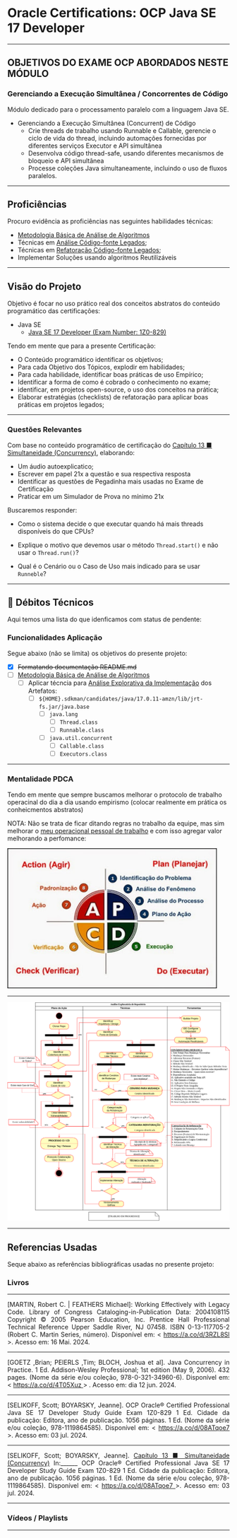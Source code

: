 # Oracle Certifications: OCP Java SE 17 Developer


--- 

## OBJETIVOS DO EXAME OCP ABORDADOS NESTE MÓDULO
  
### Gerenciando a Execução Simultânea / Concorrentes de Código

Módulo dedicado para o processamento paralelo com a linguagem Java SE.

  - Gerenciando a Execução Simultânea (Concurrent) de Código
    * Crie threads de trabalho usando Runnable e Callable, gerencie o ciclo de vida do thread, incluindo automações fornecidas por diferentes serviços Executor e API simultânea
    * Desenvolva código thread-safe, usando diferentes mecanismos de bloqueio e API simultânea
    * Processe coleções Java simultaneamente, incluindo o uso de fluxos paralelos.
  --- 

## Proficiências

Procuro evidência as proficiências nas seguintes habilidades técnicas:

- [Metodologia Básica de Análise de Algoritmos](#GOODRICH-Michael-T)
- Técnicas em [Análise Código-fonte Legados](#FEATHERS-michael);
- Técnicas em [Refatoração Código-fonte Legados](#FEATHERS-michael);
- Implementar Soluções usando algoritmos Reutilizáveis

---

## Visão do Projeto

Objetivo é focar  no uso prático real dos conceitos abstratos do conteúdo programático das certificações: 

 - Java SE
    - [Java SE 17 Developer
(Exam Number: 1Z0-829)](https://education.oracle.com/cat%C3%A1logo-de-produtos-ouexam-pexam_1z0-829/pexam_1Z0-829)
 
 Tendo em mente que para a presente Certificação: 

  - O Conteúdo programático identificar os objetivos;
  - Para cada Objetivo dos Tópicos, explodir em habilidades;
  - Para cada habilidade, identificar boas práticas de uso Empírico;
  - Identificar a forma de como é cobrado o conhecimento no exame;
  - identificar, em projetos open-source, o uso dos conceitos na prática;
  - Elaborar estratégias (checklists) de refatoração para aplicar boas práticas em projetos legados;

---

### Questões Relevantes

Com base no conteúdo programático de certificação do [Capítulo 13 ■ Simultaneidade (Concurrency)](#CAP-13-SELIKOFF-Scott), elaborando:

  - Um áudio autoexplicatico;
  - Escrever em papel 21x a questão e sua respectiva resposta
  - Identificar as questões de Pegadinha mais usadas no Exame de Certificação
  - Praticar em um Simulador de Prova no mínimo 21x

 Buscaremos responder:

  - Como o sistema decide o que executar quando há mais threads disponíveis do que CPUs?

  - Explique o motivo que devemos usar o método `Thread.start()` e não usar o `Thread.run()`?

  - Qual é o Cenário ou o Caso de Uso mais indicado para se usar `Runneble`?


---

## 🔩 Débitos Técnicos

Aqui temos uma lista do que idenficamos com status de pendente:

### Funcionalidades Aplicação

Segue abaixo (não se limita) os objetivos do presente projeto:

- [X] ~~Formatando documentação README.md~~
- [ ] [Metodologia Básica de Análise de Algoritmos](#GOODRICH-Michael-T)
  - [ ] Aplicar técncia para [Análise Explorativa da Implementação](#da-analise-exploratoria) dos Artefatos: 
    - [ ] `${HOME}.sdkman/candidates/java/17.0.11-amzn/lib/jrt-fs.jar/java.base`
      - [ ] `java.lang`
        - [ ] `Thread.class`
        - [ ] `Runnable.class`
      - [ ] `java.util.concurrent`
        - [ ] `Callable.class`
        - [ ] `Executors.class`

--- 

### Mentalidade PDCA

Tendo em mente que sempre buscamos melhorar o protocolo de trabalho operacinal do dia a dia usando empirismo (colocar realmente em prática os conheicmentos abstratos)

NOTA: Não se trata de ficar ditando regras no trabalho da equipe, mas sim melhorar o [meu operacional pessoal de trabalho](#da-analise-exploratoria) e com isso agregar valor melhorando a perfomance:

<img src="../../docs/imgs/pdca.png" alt="PDCA: Aplicar na prática o empirismo" title="PDCA" style="width:475px;"/>

--- 

<a href="#FOWLER-Martin" id="da-analise-exploratoria">
<img src="../../docs/imgs/DA - Análise de Repositório Genárico.drawio.png" alt="Diagrama: Documentação Elaboração do Diagrama de Atividade da Análise Exploratória Genérico" title="Documentação: Processo Genérico: Atividades da Análise Exploratória de um Repositório"/>
</a>

---

## Referencias Usadas

Seque abaixo as referências bibliográficas usadas no presente projeto:

### Livros

---

<p align="justify">
[<a id="FEATHERS-michael">MARTIN, Robert C. | FEATHERS Michael</a>]: Working Effectively with Legacy Code. Library of Congress Cataloging-in-Publication Data: 2004108115 Copyright © 2005 Pearson Education, Inc. Prentice Hall Professional Technical Reference Upper Saddle River, NJ 07458. ISBN 0-13-117705-2 (Robert C. Martin Series, número). Disponível em: < <a href="https://a.co/d/3RZL8Sl">https://a.co/d/3RZL8Sl</a> >. Acesso em: 16 Mai. 2024.
</p>

---

<p align="justify">
[<a id="GOETZ-Brian">GOETZ ,Brian; PEIERLS ,Tim; BLOCH, Joshua et al</a>]. Java Concurrency in Practice. 1 Ed. Addison-Wesley Professional; 1st edition (May 9, 2006). 432 pages. (Nome da série e/ou coleção, 978-0-321-34960-6). Disponível em: < <a href="https://a.co/d/4T05Xuz"> https://a.co/d/4T05Xuz </a> > . Acesso em: dia 12 jun. 2024.
</p>

---

<p align="justify"> 
[<a id="SELIKOFF-Scott">SELIKOFF, Scott; BOYARSKY, Jeanne</a>]. OCP Oracle® Certified Professional Java SE 17 Developer Study Guide Exam 1Z0-829 1 Ed. Cidade da publicação: Editora, ano de publicação. 1056 páginas. 1 Ed. (Nome da série e/ou coleção, 978-1119864585). Disponível em: < <a href="https://a.co/d/08ATqoe7">https://a.co/d/08ATqoe7 </a> >. Acesso em: 03 jul. 2024.
</p>

---

<p align="justify"> 
[<a id="CAP-13-SELIKOFF-Scott">SELIKOFF, Scott; BOYARSKY, Jeanne</a>]. <a href="https://a.co/d/08ATqoe7">Capítulo 13 ■ Simultaneidade (Concurrency)</a> In:______ OCP Oracle® Certified Professional Java SE 17 Developer Study Guide Exam 1Z0-829 1 Ed. Cidade da publicação: Editora, ano de publicação. 1056 páginas. 1 Ed. (Nome da série e/ou coleção, 978-1119864585). Disponível em: < <a href="https://a.co/d/08ATqoe7"> https://a.co/d/08ATqoe7 </a> >. Acesso em: 03 jul. 2024.
</p>

---

### Vídeos / Playlists

---

